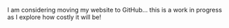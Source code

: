 I am considering moving my website to GitHub... this is a work in progress as I explore how costly it will be!
